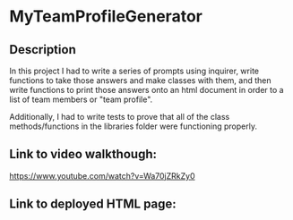 # MyTeamProfileGenerator

## Description
In this project I had to write a series of prompts using inquirer, write functions to take those answers and make classes with them, and then write functions to print those answers 
onto an html document in order to a list of team members or "team profile".

Additionally, I had to write tests to prove that all of the class methods/functions in the libraries folder were functioning properly.

## Link to video walkthough:
https://www.youtube.com/watch?v=Wa70jZRkZy0

## Link to deployed HTML page:
